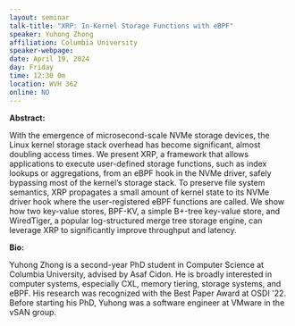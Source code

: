```yaml
---
layout: seminar
talk-title: "XRP: In-Kernel Storage Functions with eBPF"
speaker: Yuhong Zhong
affiliation: Columbia University
speaker-webpage:
date: April 19, 2024
day: Friday
time: 12:30 0m 
location: WVH 362
online: NO
---
```


**Abstract:**

With the emergence of microsecond-scale NVMe storage devices, the Linux kernel storage stack overhead has become significant, almost doubling access times. We present XRP, a framework that allows applications to execute user-defined storage functions, such as index lookups or aggregations, from an eBPF hook in the NVMe driver, safely bypassing most of the kernel’s storage stack. To preserve file system semantics, XRP propagates a small amount of kernel state to its NVMe driver hook where the user-registered eBPF functions are called. We show how two key-value stores, BPF-KV, a simple B+-tree key-value store, and WiredTiger, a popular log-structured merge tree storage engine, can leverage XRP to significantly improve throughput and latency.


**Bio:**

Yuhong Zhong is a second-year PhD student in Computer Science at Columbia University, advised by Asaf Cidon. He is broadly interested in computer systems, especially CXL, memory tiering, storage systems, and eBPF. His research was recognized with the Best Paper Award at OSDI '22. Before starting his PhD, Yuhong was a software engineer at VMware in the vSAN group.

